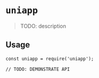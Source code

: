 # `uniapp`

> TODO: description

## Usage

```
const uniapp = require('uniapp');

// TODO: DEMONSTRATE API
```
